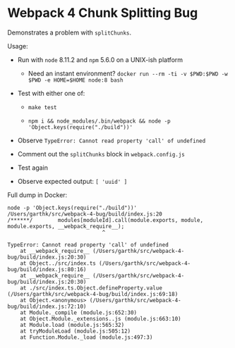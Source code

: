 # Webpack 4 Chunk Splitting Bug

Demonstrates a problem with `splitChunks`.

Usage:

* Run with `node` 8.11.2 and `npm` 5.6.0 on a UNIX-ish platform

  * Need an instant environment? `docker run --rm -ti -v $PWD:$PWD -w $PWD -e HOME=$HOME node:8 bash`

* Test with either one of:

  - `make test`

  - `npm i && node_modules/.bin/webpack && node -p 'Object.keys(require("./build"))'`

* Observe `TypeError: Cannot read property 'call' of undefined`

* Comment out the `splitChunks` block in `webpack.config.js`

* Test again

* Observe expected output: `[ 'uuid' ]`

Full dump in Docker:

```
node -p 'Object.keys(require("./build"))'
/Users/garthk/src/webpack-4-bug/build/index.js:20
/******/ 		modules[moduleId].call(module.exports, module, module.exports, __webpack_require__);
                              ^

TypeError: Cannot read property 'call' of undefined
    at __webpack_require__ (/Users/garthk/src/webpack-4-bug/build/index.js:20:30)
    at Object../src/index.ts (/Users/garthk/src/webpack-4-bug/build/index.js:80:16)
    at __webpack_require__ (/Users/garthk/src/webpack-4-bug/build/index.js:20:30)
    at ./src/index.ts.Object.defineProperty.value (/Users/garthk/src/webpack-4-bug/build/index.js:69:18)
    at Object.<anonymous> (/Users/garthk/src/webpack-4-bug/build/index.js:72:10)
    at Module._compile (module.js:652:30)
    at Object.Module._extensions..js (module.js:663:10)
    at Module.load (module.js:565:32)
    at tryModuleLoad (module.js:505:12)
    at Function.Module._load (module.js:497:3)
```
